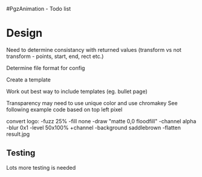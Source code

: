 #PgzAnimation - Todo list


# Design
Need to determine consistancy with returned values 
(transform vs not transform - points, start, end, rect etc.)

Determine file format for config 

Create a template

Work out best way to include templates (eg. bullet page)

Transparency may need to use unique color and use chromakey
See following example code based on top left pixel

convert logo: -fuzz 25% -fill none -draw "matte 0,0 floodfill" -channel alpha -blur 0x1 -level 50x100% +channel -background saddlebrown -flatten result.jpg

## Testing
Lots more testing is needed